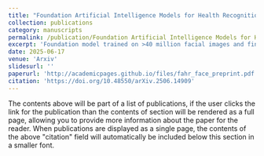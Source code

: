 ```yaml
---
title: "Foundation Artificial Intelligence Models for Health Recognition Using Face Photographs (FAHR-Face)"
collection: publications
category: manuscripts
permalink: /publication/Foundation Artificial Intelligence Models for Health Recognition Using Face Photographs (FAHR-Face)
excerpt: 'Foundation model trained on >40 million facial images and fine-tuned it for two distinct tasks: biological age estimation (FAHR-FaceAge) and survival risk prediction (FAHR-FaceSurvival).'
date: 2025-06-17
venue: 'Arxiv'
slidesurl: ''
paperurl: 'http://academicpages.github.io/files/fahr_face_preprint.pdf'
citation: 'https://doi.org/10.48550/arXiv.2506.14909'
---
```


The contents above will be part of a list of publications, if the user clicks the link for the publication than the contents of section will be rendered as a full page, allowing you to provide more information about the paper for the reader. When publications are displayed as a single page, the contents of the above "citation" field will automatically be included below this section in a smaller font.